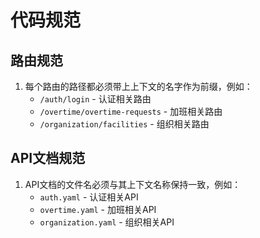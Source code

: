 # 代码规范

## 路由规范
1. 每个路由的路径都必须带上上下文的名字作为前缀，例如：
   - `/auth/login` - 认证相关路由
   - `/overtime/overtime-requests` - 加班相关路由
   - `/organization/facilities` - 组织相关路由

## API文档规范
1. API文档的文件名必须与其上下文名称保持一致，例如：
   - `auth.yaml` - 认证相关API
   - `overtime.yaml` - 加班相关API
   - `organization.yaml` - 组织相关API

